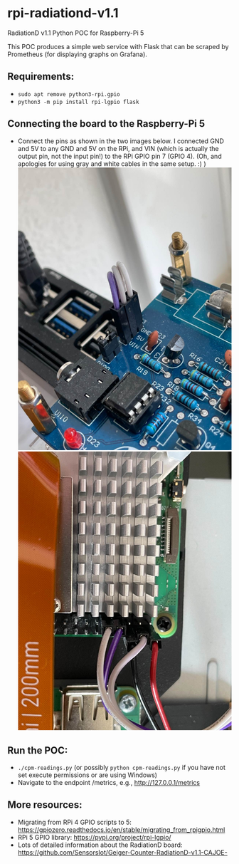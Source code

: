 # rpi-radiationd-v1.1
RadiationD v1.1 Python POC for Raspberry-Pi 5

This POC produces a simple web service with Flask that can be scraped by Prometheus (for displaying graphs on Grafana).

## Requirements:
* `sudo apt remove python3-rpi.gpio`
* `python3 -m pip install rpi-lgpio flask`

## Connecting the board to the Raspberry-Pi 5
* Connect the pins as shown in the two images below. I connected GND and 5V to any GND and 5V on the RPi, and VIN (which is actually the output pin, not the input pin!) to the RPi GPIO pin 7 (GPIO 4). (Oh, and apologies for using gray and white cables in the same setup. :) )
![RadiationD pins](/images/radiationd-pins.jpg)
![RPi pins](/images/rpi-5-pins.jpg)


## Run the POC:
* `./cpm-readings.py` (or possibly `python cpm-readings.py` if you have not set execute permissions or are using Windows)
* Navigate to the endpoint /metrics, e.g., http://127.0.0.1/metrics


## More resources:
* Migrating from RPi 4 GPIO scripts to 5: https://gpiozero.readthedocs.io/en/stable/migrating_from_rpigpio.html
* RPi 5 GPIO library: https://pypi.org/project/rpi-lgpio/
* Lots of detailed information about the RadiationD board: https://github.com/SensorsIot/Geiger-Counter-RadiationD-v1.1-CAJOE-

